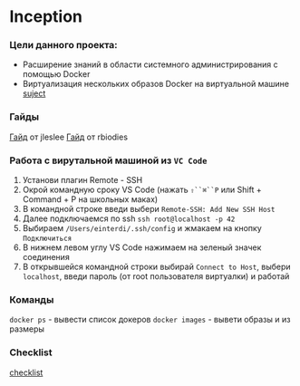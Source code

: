 # Inception
### Цели данного проекта:
- Расширение знаний в области системного администрирования с помощью Docker
- Виртуализация нескольких образов Docker на виртуальной машине
[suject](https://github.com/luta-wolf/inception/tree/main/pdf/inc_subject.pdf)

### Гайды
[Гайд](https://github.com/codesshaman/inception)  от jleslee
[Гайд](https://github.com/rbiodies/Inception/blob/main/README.md) от rbiodies


### Работа с вирутальной машиной из `VC Code`
1. Установи плагин Remote - SSH
2. Окрой командную сроку VS Code (нажать `⇧``⌘``P` или Shift + Command + P на школьных маках)
3. В командной строке введи выбери `Remote-SSH: Add New SSH Host`
4. Далее подключаемся по ssh `ssh root@localhost -p 42`
5. Выбираем `/Users/einterdi/.ssh/config` и жмакаем на кнопку `Подключиться`
6. В нижнем левом углу VS Code нажимаем на зеленый значек соединения
7. В открывшейся командной строки выбирай  `Connect to Host`, выбери `localhost`, введи пароль (от root пользователя виртуалки) и работай

### Команды
`docker ps` - вывести список докеров
`docker images` - вывети образы и из размеры

### Checklist
[checklist](https://github.com/luta-wolf/inception/tree/main/pdf/inc_check.pdf)

